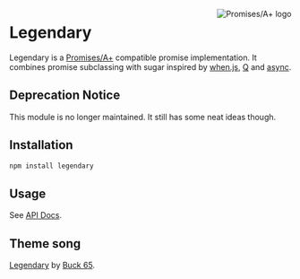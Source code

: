 <a href="http://promises-aplus.github.com/promises-spec"><img src="https://promises-aplus.github.com/promises-spec/assets/logo-small.png" alt="Promises/A+ logo" align="right"></a>

# Legendary

Legendary is a [Promises/A+](http://promises-aplus.github.com/promises-spec) compatible promise implementation. It combines promise subclassing with sugar inspired by [when.js](https://github.com/cujojs/when), [Q](https://github.com/kriskowal/q) and [async](https://github.com/caolan/async).

## Deprecation Notice

This module is no longer maintained. It still has some neat ideas though.

## Installation

```js
npm install legendary
```

## Usage

See [API Docs](http://novemberborn.github.io/legendary/lib/main.js.html).

## Theme song

[Legendary](https://soundcloud.com/buck65/legendary) by [Buck 65](http://buck65.com).
